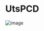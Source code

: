 # UtsPCD
![image](https://user-images.githubusercontent.com/56240498/117086678-70cb0980-ad77-11eb-9540-789f4dd3fbe3.png)
